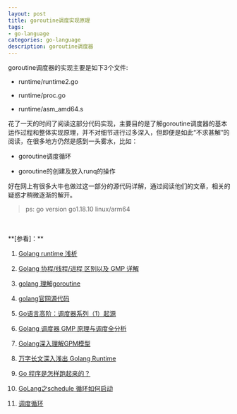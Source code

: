 ```yaml
---
layout: post
title: goroutine调度实现原理
tags:
- go-language
categories: go-language
description: goroutine调度器
---
```


goroutine调度器的实现主要是如下3个文件:

* runtime/runtime2.go

* runtime/proc.go

* runtime/asm_amd64.s

花了一天的时间了阅读这部分代码实现，主要目的是了解goroutine调度器的基本运作过程和整体实现原理，并不对细节进行过多深入，但即便是如此“不求甚解”的阅读，在很多地方仍然是感到一头雾水，比如：

* goroutine调度循环

* goroutine的创建及放入runq的操作

好在网上有很多大牛也做过这一部分的源代码详解，通过阅读他们的文章，相关的疑惑才稍微逐渐的解开。

>ps: go version go1.18.10 linux/arm64




<!-- more -->





<br />
<br />
**[参看]：**

1. [Golang runtime 浅析](https://www.cnblogs.com/yjf512/archive/2012/07/19/2599304.html)

2. [Golang 协程/线程/进程 区别以及 GMP 详解](https://www.jianshu.com/p/a17485ac6d73)

3. [golang 理解goroutine](https://blog.csdn.net/u010412301/article/details/79123826)

4. [golang官网源代码](https://github.com/golang/go)

5. [Go语言高阶：调度器系列（1）起源](https://cloud.tencent.com/developer/article/1456594)

6. [Golang 调度器 GMP 原理与调度全分析](https://learnku.com/articles/41728)

7. [Golang深入理解GPM模型](https://www.bilibili.com/video/BV19r4y1w7Nx/?p=2&spm_id_from=pageDriver&vd_source=2699f104de8828a576fed54818f8cd79)

8. [万字长文深入浅出 Golang Runtime](https://zhuanlan.zhihu.com/p/95056679?from=groupmessage)

9. [Go 程序是怎样跑起来的？](https://baijiahao.baidu.com/s?id=1647240035815253532&wfr=spider&for=pc)

10. [GoLang之schedule 循环如何启动](https://blog.csdn.net/weixin_52690231/article/details/124886643)

11. [调度循环](https://github.com/golang-design/under-the-hood/blob/main/book/zh-cn/part2runtime/ch06sched/schedule.md)

<br />
<br />
<br />

